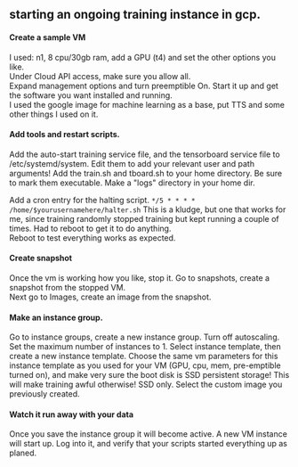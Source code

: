 ## starting an ongoing training instance in gcp.

#### Create a sample VM

I used: n1, 8 cpu/30gb ram, add a GPU (t4) and set the other options you like.  
Under Cloud API access, make sure you allow all.  
Expand management options and turn preemptible On. 
Start it up and get the software you want installed and running.  
I used the google image for machine learning as a base, put TTS and some other things I used on it.  

#### Add tools and restart scripts.

Add the auto-start training service file, and the tensorboard service file to /etc/systemd/system.  Edit them to add your relevant user and path arguments!  Add the train.sh and tboard.sh to your home directory.  Be sure to mark them executable.  Make a "logs" directory in your home dir.  

Add a cron entry for the halting script. 
```*/5 * * * * /home/$yourusernamehere/halter.sh```
This is a kludge, but one that works for me, since training randomly stopped training but kept running a couple of times.  Had to reboot to get it to do anything.  
Reboot to test everything works as expected.  

#### Create snapshot

Once the vm is working how you like, stop it.  Go to snapshots, create a snapshot from the stopped VM.  
Next go to Images, create an image from the snapshot.  

#### Make an instance group. 

Go to instance groups, create a new instance group.  Turn off autoscaling.  Set the maximum number of instances to 1.  Select instance template, then create a new instance template.  Choose the same vm parameters for this instance template as you used for your VM (GPU, cpu, mem, pre-emptible turned on), and make very sure the boot disk is SSD persistent storage! This will make training awful otherwise!  SSD only. Select the custom image you previously created.  

#### Watch it run away with your data

Once you save the instance group it will become active.  A new VM instance will start up.  Log into it, and verify that your scripts started everything up as planed.  


